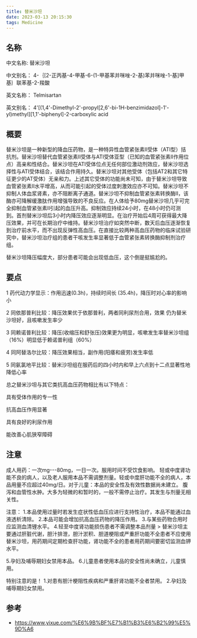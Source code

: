 ```yaml
---
title: 替米沙坦
date: 2023-03-13 20:15:30
tags: Medicine
---
```


## 名称

中文名称: 替米沙坦

中文别名： 4-｛[2-正丙基-4-甲基-6-(1-甲基苯并咪唑-2-基)苯并咪唑-1-基]甲基｝联苯基-2-羧酸

英文名称： Telmisartan

英文别名： 4'[(1,4'-Dimethyl-2'-propyl[2,6'-bi-1H-benzimidazol]-1'-yl)methyl][1,1'-biphenyl]-2-carboxylic acid 

## 概要
替米沙坦是一种新型的降血压药物，是一种特异性血管紧张素Ⅱ受体（ATⅠ型）拮抗剂。替米沙坦替代血管紧张素Ⅱ受体与ATⅠ受体亚型（已知的血管紧张素Ⅱ作用位点）高亲和性结合。替米沙坦在ATⅠ受体位点无任何部位激动剂效应，替米沙坦选择性与ATⅠ受体结合，该结合作用持久。替米沙坦对其他受体（包括AT2和其它特征更少的AT受体）无亲和力。上述其它受体的功能尚未可知，由于替米沙坦导致血管紧张素Ⅱ水平增高，从而可能引起的受体过度刺激效应亦不可知。替米沙坦不抑制人体血浆肾素，亦不阻断离子通道。替米沙坦不抑制血管紧张素转换酶Ⅱ，该酶亦可降解缓激肽作用增强导致的不良反应。在人体给予80mg替米沙坦几乎可完全抑制血管紧张素Ⅱ引起的血压升高。抑制效应持续24小时，在48小时仍可测到。首剂替米沙坦后3小时内降压效应逐渐明显。在治疗开始后4周可获得最大降压效果，并可在长期治疗中维持。替米沙坦治疗如突然中断，数天后血压逐渐恢复到治疗前水平，而不出现反弹性高血压。在直接比较两种高血压药物的临床试验研究中，替米沙坦治疗组的患者干咳发生率显著低于血管紧张素转换酶抑制剂治疗组。　

替米沙坦降压幅度大，部分患者可能会出现低血压，这个倒是挺尴尬的。

## 要点
1 药代动力学显示：作用迅速(0.3h)，持续时间长 (35.4h)，降压时对心率的影响小

2 同依那普利比较：降压效果优于依那普利，两者同利尿剂合用，效果 仍为替米沙坦好，且咳嗽发生率少

3 同赖诺普利比较：降压(收缩压和舒张压)效果更为明显，咳嗽发生率替米沙坦组（16%）明显低于赖诺普利组（60%）

4 同阿替洛尔比较：降压效果相当，副作用(阳痿和疲劳)发生率低

5 同氨氯地平比较：替米沙坦组在服药后的四小时内和早上六点到十二点显著性地降低心率

总之替米沙坦与其它类抗高血压药物相比有以下特点：

具有受体作用的专一性

抗高血压作用显著

具有良好的利尿作用

能改善心肌狭窄障碍　　 

## 注意
成人用药：一次mg---80mg，一日一次。服用时间不受饮食影响。 轻或中度肾功能不良的病人，以及老人服用本品不需调整剂量。轻或中度肝功能不全的病人，本品用量不应超过40mg/日。对于儿童：本品的安全性及有效性数据尚未建立。 腹泻和血管性水肿。大多为轻微的和暂时的，一般不需停止治疗。其发生与剂量无相关性。

注意：
1.本品使用过量时若发生症状性低血压应进行支持性治疗，本品不能通过血液透析清除。
2.本品可能会增加抗高血压药物的降压作用。
3.与某些药物合用时应监测血清锂水平。
4.轻至中度肾功能损伤患者不需调整本品剂量
    > 替米沙坦主要通过肝脏代谢，胆汁排泄，胆汁淤积、胆道梗阻或严重肝功能不全患者不应使用替米沙坦，用药期间定期检查肝功能，肾功能不全的患者用药期间要密切监测血钾水平。

5.孕妇及哺辱期妇女禁用本品。
6.儿童患者使用本品的安全性尚未确立，儿童慎用。　　 

特别注意的是！
1.对患有胆汁梗阻性疾病和严重肝肾功能不全者禁用。
2.孕妇及哺辱期妇女禁用。　

## 参考
- https://www.yixue.com/%E6%9B%BF%E7%B1%B3%E6%B2%99%E5%9D%A6